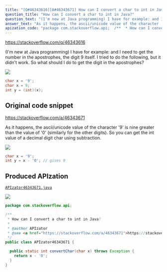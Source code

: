 ```yaml
---
title: "[Q#46343616][A#46343671] How can I convert a char to int in Java?"
question_title: "How can I convert a char to int in Java?"
question_text: "(I'm new at Java programming) I have for example: and I need to get the number in the apostrophes, the digit 9 itself. I tried to do the following, but it didn't work. So what should I do to get the digit in the apostrophes?"
answer_text: "As it happens, the ascii/unicode value of the character '9' is nine greater than the value of '0' (similarly for the other digits). So you can get the int value of a decimal digit char using subtraction."
apization_code: "package com.stackoverflow.api;  /**  * How can I convert a char to int in Java?  *  * @author APIzator  * @see <a href=\"https://stackoverflow.com/a/46343671\">https://stackoverflow.com/a/46343671</a>  */ public class APIzator46343671 {    public static int convertChar(char x) throws Exception {     return x - '0';   } }"
---
```


https://stackoverflow.com/q/46343616

(I&#x27;m new at Java programming)
I have for example:
and I need to get the number in the apostrophes, the digit 9 itself.
I tried to do the following,
but it didn&#x27;t work.
So what should I do to get the digit in the apostrophes?


<div class="code-logo"><img src="/stackoverflow.png" /></div>

```java
char x = '9';
char x = 9;
int y = (int)(x);
```


## Original code snippet

https://stackoverflow.com/a/46343671

As it happens, the ascii/unicode value of the character &#x27;9&#x27; is nine greater than the value of &#x27;0&#x27; (similarly for the other digits).
So you can get the int value of a decimal digit char using subtraction.

<div class="code-logo"><img src="/stackoverflow.png" /></div>

```java
char x = '9';
int y = x - '0'; // gives 9
```

## Produced APIzation

[`APIzator46343671.java`](https://github.com/pasqualesalza/apization-temp-data/raw/master/search/APIzator46343671.java)

<div class="code-logo"><img src="/apizator.png" /></div>

```java
package com.stackoverflow.api;

/**
 * How can I convert a char to int in Java?
 *
 * @author APIzator
 * @see <a href="https://stackoverflow.com/a/46343671">https://stackoverflow.com/a/46343671</a>
 */
public class APIzator46343671 {

  public static int convertChar(char x) throws Exception {
    return x - '0';
  }
}

```